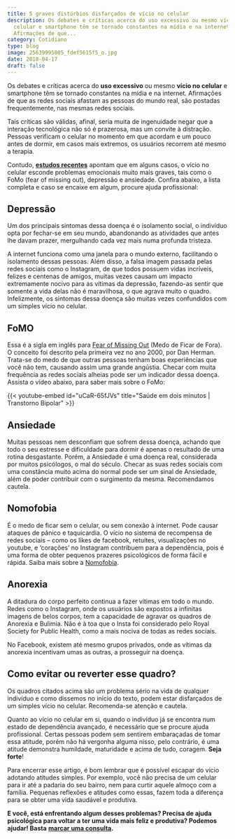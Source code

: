 ```yaml
---
title: 5 graves distúrbios disfarçados de vício no celular
description: Os debates e críticas acerca do uso excessivo ou mesmo vício no
  celular e smartphone têm se tornado constantes na mídia e na internet.
  Afirmações de que...
category: Cotidiano
type: blog
image: 25639995005_fdef5615f5_o.jpg
date: 2018-04-17
draft: false
---
```


Os debates e críticas acerca do **uso excessivo** ou mesmo **vício no celular** e smartphone têm se tornado constantes na mídia e na internet. Afirmações de que as redes sociais afastam as pessoas do mundo real, são postadas frequentemente, nas mesmas redes sociais.

Tais críticas são válidas, afinal, seria muita de ingenuidade negar que a interação tecnológica não só é prazerosa, mas um convite à distração. Pessoas verificam o celular no momento em que acordam e um pouco antes de dormir, em casos mais extremos, os usuários recorrem até mesmo a terapia.

Contudo, **[estudos recentes](https://tecnologia.uol.com.br/noticias/redacao/2018/02/21/nao-existe-vicio-em-celular-e-sim-vicio-social-diz-pesquisador.htm)** apontam que em alguns casos, o vício no celular esconde problemas emocionais muito mais graves, tais como o FoMo (fear of missing out), depressão e ansiedade. Confira abaixo, a lista completa e caso se encaixe em algum, procure ajuda profissional:

## Depressão

Um dos principais sintomas dessa doença é o isolamento social, o indivíduo opta por fechar-se em seu mundo, abandonando as atividades que antes lhe davam prazer, mergulhando cada vez mais numa profunda tristeza.

A internet funciona como uma janela para o mundo externo, facilitando o isolamento dessas pessoas. Além disso, a falsa imagem passada pelas redes sociais como o Instagram, de que todos possuem vidas incríveis, felizes e centenas de amigos, muitas vezes causam um impacto extremamente nocivo para as vítimas da depressão, fazendo-as sentir que somente a vida delas não é maravilhosa, o que agrava muito o quadro. Infelizmente, os sintomas dessa doença são muitas vezes confundidos com um simples vício no celular.

## **FoMO**

Essa é a sigla em inglês para [Fear of Missing Out](/o-que-e-fomo-e-como-ele-pode-afetar-nossa-vida/) (Medo de Ficar de Fora). O conceito foi descrito pela primeira vez no ano 2000, por Dan Herman. Trata-se do medo de que outras pessoas tenham boas experiências que você não tem, causando assim uma grande angústia. Checar com muita frequência as redes sociais alheias pode ser um indicador dessa doença. Assista o vídeo abaixo, para saber mais sobre o FoMo:

{{< youtube-embed id="uCaR-65fJVs" title="Saúde em dois minutos | Transtorno Bipolar" >}}

## Ansiedade

Muitas pessoas nem desconfiam que sofrem dessa doença, achando que todo o seu estresse e dificuldade para dormir é apenas o resultado de uma rotina desgastante. Porém, a Ansiedade é uma doença real, considerada por muitos psicólogos, o mal do século. Checar as suas redes sociais com uma constância muito acima do normal pode ser um sinal de Ansiedade, além de poder contribuir com o surgimento da mesma. Recomendamos cautela.

## Nomofobia

É o medo de ficar sem o celular, ou sem conexão à internet. Pode causar ataques de pânico e taquicardia. O vício no sistema de recompensa de redes sociais – como os likes de facebook, retuítes, visualizações no youtube, e ‘corações’ no Instagram contribuem para a dependência, pois é uma forma de obter pequenos prazeres psicológicos de forma fácil e rápida. Saiba mais sobre a [Nomofobia](/nomofobia-medo-de-ficar-sem-o-celular/).

## Anorexia

A ditadura do corpo perfeito continua a fazer vítimas em todo o mundo. Redes como o Instagram, onde os usuários são expostos a infinitas imagens de belos corpos, tem a capacidade de agravar os quadros de Anorexia e Bulimia. Não é à toa que o Insta foi considerado pelo Royal Society for Public Health, como a mais nociva de todas as redes sociais.

No Facebook, existem até mesmo grupos privados, onde as vítimas da anorexia incentivam umas as outras, a prosseguir na doença.

## Como evitar ou reverter esse quadro?

Os quadros citados acima são um problema sério na vida de qualquer indivíduo e como dissemos no início do texto, podem estar disfarçados de um simples vício no celular. Recomenda-se atenção e cautela.

Quanto ao vício no celular em si, quando o indivíduo já se encontra num estado de dependência avançado, é necessário que se procure ajuda profissional. Certas pessoas podem sem sentirem embaraçadas de tomar essa atitude, porém não há vergonha alguma nisso, pelo contrário, é uma atitude demonstra humildade, maturidade e acima de tudo, coragem. **Seja forte**!

Para encerrar esse artigo, é bom lembrar que é possível escapar do vício adotando atitudes simples. Por exemplo, você não precisa de um celular para ir até a padaria do seu bairro, nem para curtir aquele almoço com a família. Pequenas reflexões e atitudes como essas, fazem toda a diferença para se obter uma vida saudável e produtiva.

**E você, está enfrentando algum desses problemas? Precisa de ajuda psicológica para voltar a ter uma vida mais feliz e produtiva? Podemos ajudar! Basta** **[marcar uma consulta](/contato/).**
